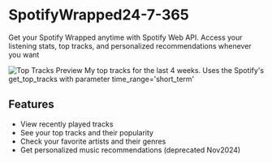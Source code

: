 # SpotifyWrapped24-7-365

Get your Spotify Wrapped anytime with Spotify Web API. Access your listening stats, top tracks, and personalized recommendations whenever you want

![Top Tracks Preview](https://github.com/user-attachments/assets/c7e6f8a6-d272-4722-a7a9-b287cb507d7d)
My top tracks for the last 4 weeks. Uses the Spotify's get_top_tracks with parameter time_range='short_term'

## Features
- View recently played tracks
- See your top tracks and their popularity
- Check your favorite artists and their genres
- Get personalized music recommendations (deprecated Nov2024)
